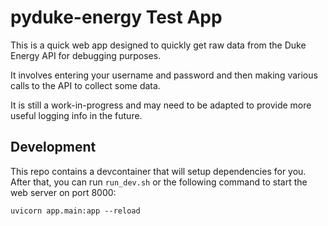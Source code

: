 # pyduke-energy Test App

This is a quick web app designed to quickly get raw data from the Duke Energy API for debugging purposes.

It involves entering your username and password and then making various calls to the API to collect some data.

It is still a work-in-progress and may need to be adapted to provide more useful logging info in the future.

## Development

This repo contains a devcontainer that will setup dependencies for you. After that, you can run `run_dev.sh` or the following command to start the web server on port 8000:

    uvicorn app.main:app --reload

